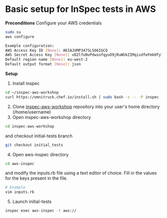 # Basic setup for InSpec tests in AWS

**Preconditions**
Configure your AWS credentials
```bash
sudo su
aws configure
```
```bash 
Example configuration:
AWS Access Key ID [None]: AKIAJUMP347SLS66IGCQ
AWS Secret Access Key [None]: vD2lfoNvPdwsofqyuO9jRuWUkZIMqisdfeFmkHTy7ON+w
Default region name [None]: eu-west-2
Default output format [None]: json
```
**Setup**
1. Install inspec
```bash
cd ~/inspec-aws-workshop
curl https://omnitruck.chef.io/install.sh | sudo bash -s -- -P inspec
```
2. Clone [inspec-aws-workshop](https://github.com/pgorka/inspec-aws-workshop "inspec-aws-workshop") repository into your user's home directory (/home/username)
3. Open inspec-aws-workshop directory
```bash
cd inspec-aws-workshop
```
and checkout initial-tests branch
```bash
git checkout initial_tests
```
4. Open aws-inspec directory
```bash
cd aws-inspec
```
and modify the inputs.rb file using a text editor of choice.
Fill in the values for the keys present in the file.
```bash
# Example
vim inputs.rb
```
5. Launch initial-tests
```bash
inspec exec aws-inspec -t aws://
```
